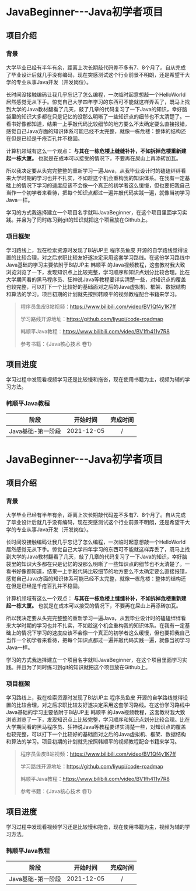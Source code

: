 # JavaBeginner---Java初学者项目

## 项目介绍

### 背景

大学毕业已经有半年有余，距离上次长期敲代码差不多有7、8个月了。自从完成了毕业设计后就几乎没有编码，现在突感测试这个行业前景不明朗，还是希望干大学的专业从事Java开发（开发岗位）。

长时间没接触编码让我几乎忘记了怎么编程，一次临时起意想敲一个HelloWorld居然感觉无从下手。惊觉自己大学四年学习的东西可不能就这样弄丢了，既马上找到大学的Java教材翻看了几天，敲了几章的代码复习了一下Java的知识，幸好脑袋里的知识大多都在只是记忆的没那么明晰了一些知识点的细节也不太清楚了。一看书好像都知道，结果一上手敲代码比较细节的地方要么不太确定要么直接报错，感觉自己Java方面的知识体系可能已经不太完整，就像一栋危楼：整体的结构还在但是已经是千疮百孔并不稳固。

计算机领域有这么一个观点： **与其在一栋危楼上缝缝补补，不如拆掉危楼重新建起一栋大厦。** 也就是在成本可以接受的情况下，不要再在屎山上再添砖加瓦。

所以我决定要从头完完整整的重新学习一遍Java，从我毕业设计时的磕磕绊绊看来大学时期的学习也并不扎实，不如趁这个机会重构我的知识体系。在我有一定基础上的情况下学习的速度应该不会像一个真正的初学者这么缓慢，但也要把我自己当作一个初学者来看待，把每个知识点都过一遍并敲代码实践一遍，就像当初学习Java一样。

学习的方式我选择建立一个项目名字就叫JavaBeginner，在这个项目里面学习实践。并且为了同时练习到git的知识就把这个项目放在Github上。

### 项目框架

学习路线上，我在检索资源时发现了B站UP主 程序员鱼皮 开源的自学路线觉得设置的比较合理，对之后求职比较友好遂决定采用这套学习路线。在这份学习路线中Java基础的学习主要依附于B站UP主 韩顺平 的Java视频教程，这套教材我大致浏览浏览了一下，发现知识点上比较完整，学习顺序和知识点划分比较合理。比在大学期间看的黑马程序员、狂神说Java等教程要详实清楚一些，对知识点的覆盖也较完整，可以打下一个比较好的基础面对之后的Java虚拟机、框架、数据结构和算法的学习。项目初期的计划就先按照韩顺平的视频教程配合书籍来学习。

>程序员鱼皮B站视频：<https://www.bilibili.com/video/BV1Qf4y1K7ff>
>
>学习路线开源地址：<https://github.com/liyupi/code-roadmap>
>
>韩顺平Java教程：<https://www.bilibili.com/video/BV1fh411y7R8>
>
>参考书籍：《Java核心技术 卷1》


## 项目进度


学习过程中发现看视频学习还是比较慢和拖沓，现在使用书籍为主，视频为辅的学习方法。

### 韩顺平Java教程



|       阶段        |  开始时间  | 完成时间 |
| :---------------: | :--------: | :------: |
| Java基础-第一阶段 | 2021-12-05 |    /     |
# JavaBeginner---Java初学者项目

## 项目介绍

### 背景

大学毕业已经有半年有余，距离上次长期敲代码差不多有7、8个月了。自从完成了毕业设计后就几乎没有编码，现在突感测试这个行业前景不明朗，还是希望干大学的专业从事Java开发（开发岗位）。

长时间没接触编码让我几乎忘记了怎么编程，一次临时起意想敲一个HelloWorld居然感觉无从下手。惊觉自己大学四年学习的东西可不能就这样弄丢了，既马上找到大学的Java教材翻看了几天，敲了几章的代码复习了一下Java的知识，幸好脑袋里的知识大多都在只是记忆的没那么明晰了一些知识点的细节也不太清楚了。一看书好像都知道，结果一上手敲代码比较细节的地方要么不太确定要么直接报错，感觉自己Java方面的知识体系可能已经不太完整，就像一栋危楼：整体的结构还在但是已经是千疮百孔并不稳固。

计算机领域有这么一个观点： **与其在一栋危楼上缝缝补补，不如拆掉危楼重新建起一栋大厦。** 也就是在成本可以接受的情况下，不要再在屎山上再添砖加瓦。

所以我决定要从头完完整整的重新学习一遍Java，从我毕业设计时的磕磕绊绊看来大学时期的学习也并不扎实，不如趁这个机会重构我的知识体系。在我有一定基础上的情况下学习的速度应该不会像一个真正的初学者这么缓慢，但也要把我自己当作一个初学者来看待，把每个知识点都过一遍并敲代码实践一遍，就像当初学习Java一样。

学习的方式我选择建立一个项目名字就叫JavaBeginner，在这个项目里面学习实践。并且为了同时练习到git的知识就把这个项目放在Github上。

### 项目框架

学习路线上，我在检索资源时发现了B站UP主 程序员鱼皮 开源的自学路线觉得设置的比较合理，对之后求职比较友好遂决定采用这套学习路线。在这份学习路线中Java基础的学习主要依附于B站UP主 韩顺平 的Java视频教程，这套教材我大致浏览浏览了一下，发现知识点上比较完整，学习顺序和知识点划分比较合理。比在大学期间看的黑马程序员、狂神说Java等教程要详实清楚一些，对知识点的覆盖也较完整，可以打下一个比较好的基础面对之后的Java虚拟机、框架、数据结构和算法的学习。项目初期的计划就先按照韩顺平的视频教程配合书籍来学习。

>程序员鱼皮B站视频：<https://www.bilibili.com/video/BV1Qf4y1K7ff>
>
>学习路线开源地址：<https://github.com/liyupi/code-roadmap>
>
>韩顺平Java教程：<https://www.bilibili.com/video/BV1fh411y7R8>
>
>参考书籍：《Java核心技术 卷1》


## 项目进度


学习过程中发现看视频学习还是比较慢和拖沓，现在使用书籍为主，视频为辅的学习方法。

### 韩顺平Java教程



|       阶段        |  开始时间  | 完成时间 |
| :---------------: | :--------: | :------: |
| Java基础-第一阶段 | 2021-12-05 |    /     |
